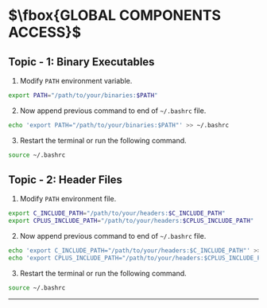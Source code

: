 # $\fbox{GLOBAL COMPONENTS ACCESS}$





## **Topic - 1: Binary Executables**

1. Modify `PATH` environment variable.

```sh
export PATH="/path/to/your/binaries:$PATH"
```

2. Now append previous command to end of `~/.bashrc` file.

```sh
echo 'export PATH="/path/to/your/binaries:$PATH"' >> ~/.bashrc
```

3. Restart the terminal or run the following command.

```sh
source ~/.bashrc
```



## **Topic - 2: Header Files**

1. Modify `PATH` environment file.

```sh
export C_INCLUDE_PATH="/path/to/your/headers:$C_INCLUDE_PATH"
export CPLUS_INCLUDE_PATH="/path/to/your/headers:$CPLUS_INCLUDE_PATH"
```

2. Now append previous command to end of `~/.bashrc` file.

```sh
echo 'export C_INCLUDE_PATH="/path/to/your/headers:$C_INCLUDE_PATH"' >> ~/.bashrc
echo 'export CPLUS_INCLUDE_PATH="/path/to/your/headers:$CPLUS_INCLUDE_PATH"' >> ~/.bashrc
```

3. Restart the terminal or run the following command.

```sh
source ~/.bashrc
```

---
